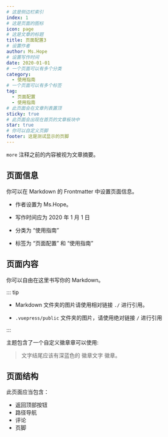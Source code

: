 ```yaml
---
# 这是侧边栏索引
index: 1
# 这是页面的图标
icon: page
# 这是文章的标题
title: 页面配置3
# 设置作者
author: Ms.Hope
# 设置写作时间
date: 2020-01-01
# 一个页面可以有多个分类
category:
  - 使用指南
# 一个页面可以有多个标签
tag:
  - 页面配置
  - 使用指南
# 此页面会在文章列表置顶
sticky: true
# 此页面会出现在首页的文章板块中
star: true
# 你可以自定义页脚
footer: 这是测试显示的页脚
---
```


`more` 注释之前的内容被视为文章摘要。

<!-- more -->

## 页面信息

你可以在 Markdown 的 Frontmatter 中设置页面信息。

- 作者设置为 Ms.Hope。

- 写作时间应为 2020 年 1 月 1 日

- 分类为 “使用指南”

- 标签为 “页面配置” 和 “使用指南”

## 页面内容

你可以自由在这里书写你的 Markdown。

::: tip

- Markdown 文件夹的图片请使用相对链接 `./` 进行引用。

- `.vuepress/public` 文件夹的图片，请使用绝对链接 `/` 进行引用

:::

主题包含了一个自定义徽章章可以使用:

> 文字结尾应该有深蓝色的 徽章文字 徽章。 <Badge text="徽章文字" color="#242378" />

## 页面结构

此页面应当包含：

- 返回顶部按钮
- 路径导航
- 评论
- 页脚
